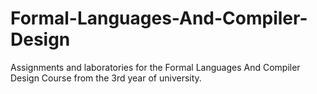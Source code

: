 # Formal-Languages-And-Compiler-Design
Assignments and laboratories for the Formal Languages And Compiler Design Course from the 3rd year of university.
